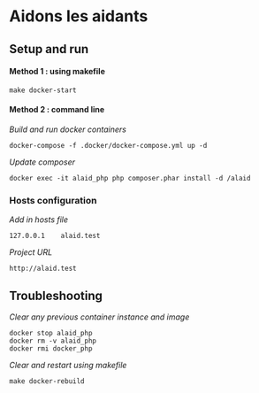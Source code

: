 # Aidons les aidants #

## Setup and run ##

#### Method 1 : using makefile ####

```
make docker-start
```

#### Method 2 : command line ####

*Build and run docker containers*

```
docker-compose -f .docker/docker-compose.yml up -d
```

*Update composer*

```
docker exec -it alaid_php php composer.phar install -d /alaid
```

### Hosts configuration ###

*Add in hosts file*

```
127.0.0.1    alaid.test
```

*Project URL*

```
http://alaid.test
```

## Troubleshooting ##

*Clear any previous container instance and image*

```
docker stop alaid_php
docker rm -v alaid_php
docker rmi docker_php
```

*Clear and restart using makefile*

```
make docker-rebuild
```